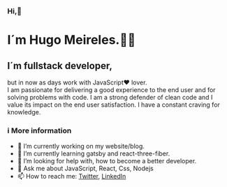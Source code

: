 
### Hi,👋
#  I´m Hugo Meireles.🧑‍💻

## I´m fullstack developer, 
but in now as days work with JavaScript❤️ lover.  
I am passionate for delivering a good experience to the end user and for solving problems with code. I am a strong defender of clean code and I value its impact on the end user satisfaction. I have a constant craving for knowledge.

### ℹ️ More information

- 🔭 I’m currently working on my website/blog.
- 🌱 I’m currently learning gatsby and react-three-fiber.
- 🤔 I’m looking for help with, how to become a better developer.
- 💬 Ask me about JavaScript, React, Css, Nodejs
- 📫 How to reach me: [Twitter](https://twitter.com/h3meireles), [LinkedIn](https://www.linkedin.com/in/hm-hugomeireles/)
